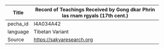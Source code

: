|Title | Record of Teachings Received by Gong dkar Phrin las rnam rgyals (17th cent.) 
| --- | --- 
|pecha_id | I4A034A42
|language | Tibetan Variant
|Source | https://sakyaresearch.org